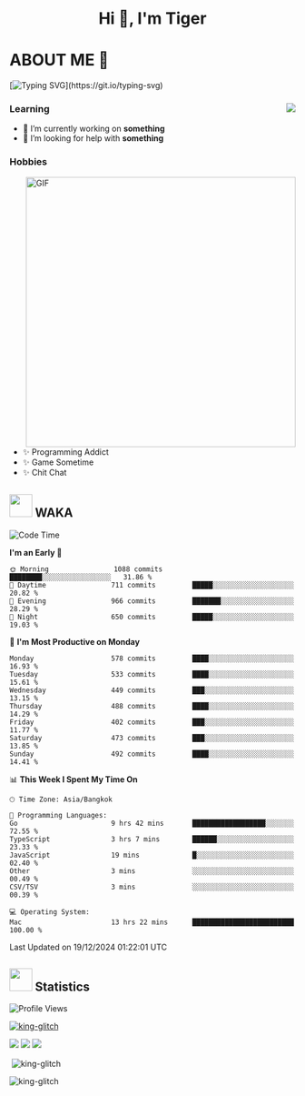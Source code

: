 <h1 align="center">Hi 👋, I'm Tiger</h1>




# ABOUT ME 💬

[![Typing SVG](https://readme-typing-svg.herokuapp.com?color=22F771&vCenter=true&lines=A+perssionate+developer+from+nowhere.)](https://git.io/typing-svg)

<div>
 <img align="right" src="https://spotify-github-profile.vercel.app/api/view?uid=12129734423&cover_image=false&theme=default&bar_color=22d016&bar_color_cover=true" />
 <h3>Learning</h3>
 
 <ul>
  <li>🔭 I’m currently working on <b>something</b></li>
  <li>🤝 I’m looking for help with <b>something</b></li>
 </ul>
 
</div>
<div>
 <h3>Hobbies</h3>
 <img align="right" height="475px"  alt="GIF" src="https://i.pinimg.com/originals/1f/b7/db/1fb7dbee557e5ed509f7517da8a84d58.gif" />
 <ul>
  <li>✨ Programming Addict</li>
  <li>✨ Game Sometime</li>
  <li>✨ Chit Chat</li>
 </ul>
 
</div>



## <img height="40" src="https://raw.githubusercontent.com/innng/innng/master/assets/kyubey.gif"/> WAKA

<!--START_SECTION:waka-->
![Code Time](http://img.shields.io/badge/Code%20Time-3%2C023%20hrs%2057%20mins-blue)

**I'm an Early 🐤** 

```text
🌞 Morning                1088 commits        ████████░░░░░░░░░░░░░░░░░   31.86 % 
🌆 Daytime                711 commits         █████░░░░░░░░░░░░░░░░░░░░   20.82 % 
🌃 Evening                966 commits         ███████░░░░░░░░░░░░░░░░░░   28.29 % 
🌙 Night                  650 commits         █████░░░░░░░░░░░░░░░░░░░░   19.03 % 
```
📅 **I'm Most Productive on Monday** 

```text
Monday                   578 commits         ████░░░░░░░░░░░░░░░░░░░░░   16.93 % 
Tuesday                  533 commits         ████░░░░░░░░░░░░░░░░░░░░░   15.61 % 
Wednesday                449 commits         ███░░░░░░░░░░░░░░░░░░░░░░   13.15 % 
Thursday                 488 commits         ████░░░░░░░░░░░░░░░░░░░░░   14.29 % 
Friday                   402 commits         ███░░░░░░░░░░░░░░░░░░░░░░   11.77 % 
Saturday                 473 commits         ███░░░░░░░░░░░░░░░░░░░░░░   13.85 % 
Sunday                   492 commits         ████░░░░░░░░░░░░░░░░░░░░░   14.41 % 
```


📊 **This Week I Spent My Time On** 

```text
🕑︎ Time Zone: Asia/Bangkok

💬 Programming Languages: 
Go                       9 hrs 42 mins       ██████████████████░░░░░░░   72.55 % 
TypeScript               3 hrs 7 mins        ██████░░░░░░░░░░░░░░░░░░░   23.33 % 
JavaScript               19 mins             █░░░░░░░░░░░░░░░░░░░░░░░░   02.40 % 
Other                    3 mins              ░░░░░░░░░░░░░░░░░░░░░░░░░   00.49 % 
CSV/TSV                  3 mins              ░░░░░░░░░░░░░░░░░░░░░░░░░   00.39 % 

💻 Operating System: 
Mac                      13 hrs 22 mins      █████████████████████████   100.00 % 
```


 Last Updated on 19/12/2024 01:22:01 UTC
<!--END_SECTION:waka-->
## <img height="40" src="https://raw.githubusercontent.com/innng/innng/master/assets/kyubey.gif"/> Statistics
![Profile Views](https://komarev.com/ghpvc/?username=king-glitch)  

<p align="left"> 
 <a href="https://github.com/ryo-ma/github-profile-trophy">
  <img src="https://github-profile-trophy.vercel.app/?username=king-glitch&theme=dracula" alt="king-glitch" />
 </a> </p>

![](https://github-profile-summary-cards.vercel.app/api/cards/profile-details?username=king-glitch&theme=dracula)
![](https://github-profile-summary-cards.vercel.app/api/cards/stats?username=king-glitch&theme=dracula) 
![](https://github-profile-summary-cards.vercel.app/api/cards/productive-time?username=king-glitch&theme=dracula)


<p>&nbsp;<img align="center" src="https://github-readme-stats.vercel.app/api?username=king-glitch&theme=dracula" alt="king-glitch" /></p>

<p><img align="center" src="https://github-readme-streak-stats.herokuapp.com/?user=king-glitch&theme=dracula" alt="king-glitch" /></p>
